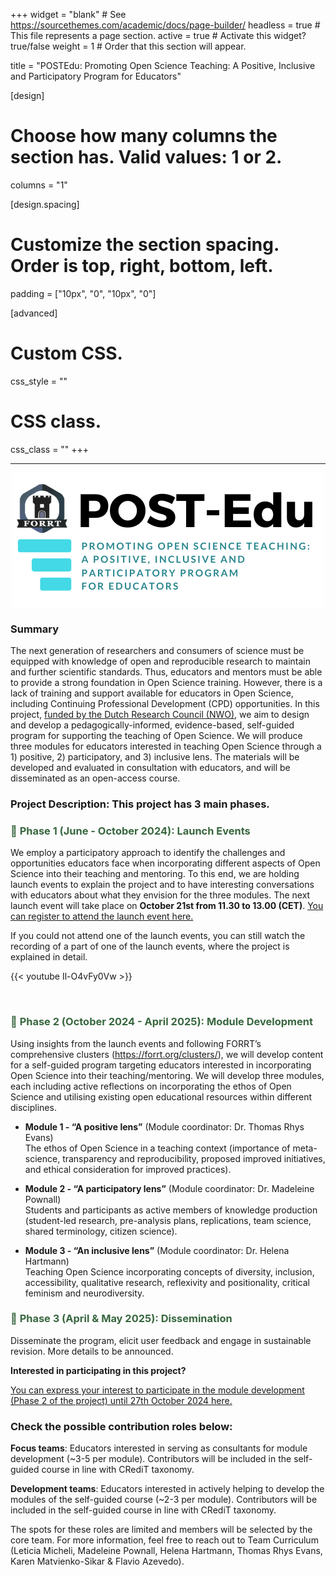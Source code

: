 +++
widget = "blank"  # See https://sourcethemes.com/academic/docs/page-builder/
headless = true  # This file represents a page section.
active = true  # Activate this widget? true/false
weight = 1  # Order that this section will appear.

title = "POSTEdu: Promoting Open Science Teaching: A Positive, Inclusive and Participatory Program for Educators"

[design]
  # Choose how many columns the section has. Valid values: 1 or 2.
  columns = "1"

[design.spacing]
  # Customize the section spacing. Order is top, right, bottom, left.
  padding = ["10px", "0", "10px", "0"]

[advanced]
 # Custom CSS. 
 css_style = ""
 
 # CSS class.
 css_class = ""
+++

****


<!-- ![PostEdu Logo](PostEdu1.png) -->

<div style="display: flex; align-items: center;">
  <img src="PostEdu1.png" alt="PostEdu Logo" style="margin:auto; padding: auto;">
</div>

### Summary

The next generation of researchers and consumers of science must be equipped with knowledge of open and reproducible research to maintain and further scientific standards. Thus, educators and mentors must be able to provide a strong foundation in Open Science training. However, there is a lack of training and support available for educators in Open Science, including Continuing Professional Development (CPD) opportunities. In this project, [funded by the Dutch Research Council (NWO)](https://www.nwo.nl/en/researchprogrammes/open-science/open-science-fund/open-science-fund-2023-awarded-grants), we aim to design and develop a pedagogically-informed, evidence-based, self-guided program for supporting the teaching of Open Science. We will produce three modules for educators interested in teaching Open Science through a 1) positive, 2) participatory, and 3) inclusive lens. The materials will be developed and evaluated in consultation with educators, and will be disseminated as an open-access course.


### Project Description: This project has 3 main phases.

<h3 style="color:#38673F"> 🚨 <strong> Phase 1 (June - October 2024): Launch Events
 </strong> </h3>

We employ a participatory approach to identify the challenges and opportunities educators face when incorporating different aspects of Open Science into their teaching and mentoring. To this end, we are holding launch events to explain the project and to have interesting conversations with educators about what they envision for the three modules. The next launch event will take place on <strong> October 21st from 11.30 to 13.00 (CET)</strong>. [You can register to attend the launch event here.](https://docs.google.com/forms/d/1aH9yRhjehwwgZNDMJz9DEeF5cKAl2MmKsuQOcBawcSw/viewform?ts=66f5bd78&edit_requested=true)

If you could not attend one of the launch events, you can still watch the recording of a part of one of the launch events, where the project is explained in detail.

{{< youtube Il-O4vFy0Vw >}}

<br>

<h3 style="color:#38673F"> 🚨 <strong> Phase 2 (October 2024 - April 2025): Module Development
 </strong> </h3>

Using insights from the launch events and following FORRT’s comprehensive clusters (https://forrt.org/clusters/), we will develop content for a self-guided program targeting educators interested in incorporating Open Science into their teaching/mentoring. We will develop three modules, each including active reflections on incorporating the ethos of Open Science and utilising existing open educational resources within different disciplines.

- **Module 1 - “A positive lens”** (Module coordinator: Dr. Thomas Rhys Evans) <br>
The ethos of Open Science in a teaching context (importance of meta-science, transparency and reproducibility, proposed improved initiatives, and ethical consideration for improved practices). 

- **Module 2 - “A participatory lens”** (Module coordinator: Dr. Madeleine Pownall) <br>
Students and participants as active members of knowledge production (student-led research, pre-analysis plans, replications, team science, shared terminology, citizen science).

- **Module 3 - “An inclusive lens”** (Module coordinator: Dr. Helena Hartmann) <br>
Teaching Open Science incorporating concepts of diversity, inclusion, accessibility, qualitative research, reflexivity and positionality, critical feminism and neurodiversity.

<h3 style="color:#38673F"> 🚨 <strong> Phase 3 (April & May 2025): Dissemination
 </strong> </h3>
Disseminate the program, elicit user feedback and engage in sustainable revision. More details to be announced. 


<p> <strong> Interested in participating in this project?
 </strong> </p>

[You can express your interest to participate in the module development (Phase 2 of the project) until 27th October 2024 here.](https://docs.google.com/forms/d/10fkyhgAxn94xkrdGhtMJsabHivtfNGTAEVjw48wcqQc/viewform?ts=66f6d87f&edit_requested=true)

### Check the possible contribution roles below:

<strong>Focus teams</strong>: Educators interested in serving as consultants for module development (~3-5 per module). Contributors will be included in the self-guided course in line with CRediT taxonomy.

<strong>Development teams</strong>: Educators interested in actively helping to develop the modules of the self-guided course (~2-3 per module). Contributors will be included in the self-guided course in line with CRediT taxonomy. 

The spots for these roles are limited and members will be selected by the core team. For more information, feel free to reach out to Team Curriculum (Leticia Micheli, Madeleine Pownall, Helena Hartmann, Thomas Rhys Evans, Karen Matvienko-Sikar & Flavio Azevedo).
